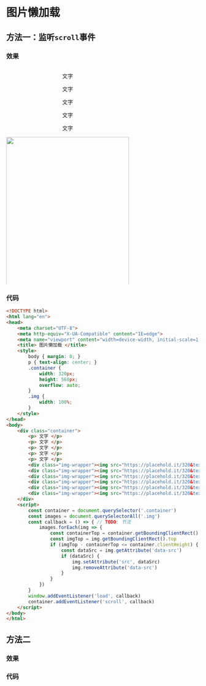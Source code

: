 # 图片懒加载

## 方法一：监听`scroll`事件

### 效果

<html lang="en">

<head>
    <meta charset="UTF-8">
    <meta http-equiv="X-UA-Compatible" content="IE=edge">
    <meta name="viewport" content="width=device-width, initial-scale=1.0">
    <title> 图片懒加载 </title>
    <style>
        body { margin: 0; }
        p { text-align: center; }
        .container {
            width: 320px;
            height: 568px;
            overflow: auto;
        }
        .img {
            width: 100%;
        }
    </style>
</head>
<body>
    <div class="container">
        <p> 文字 </p>
        <p> 文字 </p>
        <p> 文字 </p>
        <p> 文字 </p>
        <p> 文字 </p>
        <div class="img-wrapper"><img src="https://placehold.it/320&text=Loading..." class="img" data-src="/skill-blog/img/0001.png"></div>
        <div class="img-wrapper"><img src="https://placehold.it/320&text=Loading..." class="img" data-src="/skill-blog/img/0002.png"></div>
        <div class="img-wrapper"><img src="https://placehold.it/320&text=Loading..." class="img" data-src="/skill-blog/img/0003.png"></div>
        <div class="img-wrapper"><img src="https://placehold.it/320&text=Loading..." class="img" data-src="/skill-blog/img/0004.png"></div>
        <div class="img-wrapper"><img src="https://placehold.it/320&text=Loading..." class="img" data-src="/skill-blog/img/0005.bmp"></div>
        <div class="img-wrapper"><img src="https://placehold.it/320&text=Loading..." class="img" data-src="/skill-blog/img/0006.bmp"></div>
    </div>
    <script>
        const container = document.querySelector('.container')
        const images = document.querySelectorAll('.img')
        const callback = () => { // TODO: 节流
            images.forEach(img => {
                const containerTop = container.getBoundingClientRect().top
                const imgTop = img.getBoundingClientRect().top
                if (imgTop - containerTop <= container.clientHeight) {
                    const dataSrc = img.getAttribute('data-src')
                    if (dataSrc) {
                        img.setAttribute('src', dataSrc)
                        img.removeAttribute('data-src')
                    }
                }
            })
        }
        window.addEventListener('load', callback)
        container.addEventListener('scroll', callback)
    </script>
</body>
</html>


### 代码

```html
<!DOCTYPE html>
<html lang="en">
<head>
    <meta charset="UTF-8">
    <meta http-equiv="X-UA-Compatible" content="IE=edge">
    <meta name="viewport" content="width=device-width, initial-scale=1.0">
    <title> 图片懒加载 </title>
    <style>
        body { margin: 0; }
        p { text-align: center; }
        .container {
            width: 320px;
            height: 568px;
            overflow: auto;
        }
        .img {
            width: 100%;
        }
    </style>
</head>
<body>
    <div class="container">
        <p> 文字 </p>
        <p> 文字 </p>
        <p> 文字 </p>
        <p> 文字 </p>
        <p> 文字 </p>
        <div class="img-wrapper"><img src="https://placehold.it/320&text=Loading..." class="img" data-src="/skill-blog/img/0001.png"></div>
        <div class="img-wrapper"><img src="https://placehold.it/320&text=Loading..." class="img" data-src="/skill-blog/img/0002.png"></div>
        <div class="img-wrapper"><img src="https://placehold.it/320&text=Loading..." class="img" data-src="/skill-blog/img/0003.png"></div>
        <div class="img-wrapper"><img src="https://placehold.it/320&text=Loading..." class="img" data-src="/skill-blog/img/0004.png"></div>
        <div class="img-wrapper"><img src="https://placehold.it/320&text=Loading..." class="img" data-src="/skill-blog/img/0005.bmp"></div>
        <div class="img-wrapper"><img src="https://placehold.it/320&text=Loading..." class="img" data-src="/skill-blog/img/0006.bmp"></div>
    </div>
    <script>
        const container = document.querySelector('.container')
        const images = document.querySelectorAll('.img')
        const callback = () => { // TODO: 节流
            images.forEach(img => {
                const containerTop = container.getBoundingClientRect().top
                const imgTop = img.getBoundingClientRect().top
                if (imgTop - containerTop <= container.clientHeight) {
                    const dataSrc = img.getAttribute('data-src')
                    if (dataSrc) {
                        img.setAttribute('src', dataSrc)
                        img.removeAttribute('data-src')
                    }
                }
            })
        }
        window.addEventListener('load', callback)
        container.addEventListener('scroll', callback)
    </script>
</body>
</html>
```

## 方法二

### 效果

### 代码

```html
```

